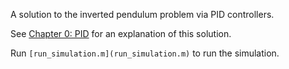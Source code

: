 A solution to the inverted pendulum problem via PID controllers.

See [Chapter 0: PID](../writeups/1-pid/1-pid.pdf) for an explanation of this solution.

Run `[run_simulation.m](run_simulation.m)` to run the simulation.
